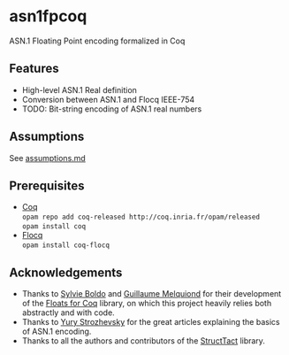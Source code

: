 # asn1fpcoq
ASN.1 Floating Point encoding formalized in Coq

## Features
* High-level ASN.1 Real definition 
* Conversion between ASN.1 and Flocq IEEE-754
* TODO: Bit-string encoding of ASN.1 real numbers
## Assumptions
See [assumptions.md](https://github.com/digamma-ai/asn1fpcoq/blob/master/assumptions.md)

## Prerequisites
* [Coq](https://coq.inria.fr/)  
`opam repo add coq-released http://coq.inria.fr/opam/released`  
`opam install coq`  
* [Flocq](http://flocq.gforge.inria.fr/)  
`opam install coq-flocq`

## Acknowledgements
* Thanks to [Sylvie Boldo](https://www.lri.fr/~sboldo/) and [Guillaume Melquiond](https://www.lri.fr/~melquion/) for their development of the [Floats for Coq](http://flocq.gforge.inria.fr/) library, on which this project heavily relies both abstractly and with code.
* Thanks to [Yury Strozhevsky](https://www.strozhevsky.com/) for the great articles explaining  the basics of ASN.1 encoding.
* Thanks to all the authors and contributors of the [StructTact](https://github.com/uwplse/StructTact) library.
